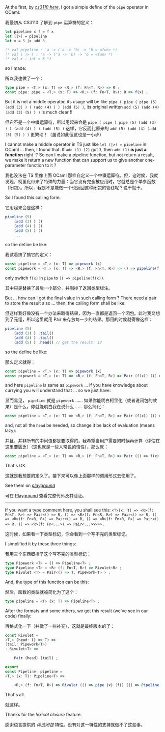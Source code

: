 At the first, by [*cs3110 here*](https://cs3110.github.io/textbook/chapters/hop/higher_order.html?highlight=pipe), I got a simple define of the `pipe` operator in OCaml: 

我最初从 CS3110 了解到 `pipe` 运算符的定义：

~~~ ocaml
let pipeline x f = f x
let (|>) = pipeline
let x = 5 |> add 3

(* val pipeline : 'a -> ('a -> 'b) -> 'b = <fun> *)
(* val ( |> ) : 'a -> ('a -> 'b) -> 'b = <fun> *)
(* val x : int = 8 *)
~~~

so I made: 

所以我也做了一个：

~~~ typescript
type pipe = <T,> (x: T) => <R,> (f: Fn<T, R>) => R ;
const pipe: pipe = <T,> (x: T) => <R,> (f: Fn<T, R>): R => f(x) ;
~~~

But it is not a middle operator, its usage will be like `pipe ( pipe ( pipe (5) (add (3) ) ) (add (4) ) ) (add (5) )`, its original written `add (5) (add (4) (add (3) (5) ) )` is much clear !!

但它不是一个中缀运算符，所以用起来会是 `pipe ( pipe ( pipe (5) (add (3) ) ) (add (4) ) ) (add (5) )` 这样，它反而比原来的 `add (5) (add (4) (add (3) (5) ) )` 更繁琐！（虽说如此但这也是一小步）

I cannot make a middle operator in TS just like `let (|>) = pipeline` in OCaml ... then, I found that: If `add (1) (2)` got `3`, then `add (1)` **is just a function** right !? So can I make a pipeline function, but not return a result, we make it return a new function that can support us to give another one-parameter function to it ?

我也没法在 TS 里像上面 OCaml 那样自定义一个中缀运算符。但，这时候，我就发现，柯里化带来了特殊的力量：当它没有完全被应用时，它就总是个单参函数（闭包）。所以，我是不是能做一个也返回这种闭包的管线呢？说干就干。

So I found this calling form: 

它用起来会是这样：

~~~ typescript
pipeline (5)
    (add (3) ) ()
    (add (4) ) ()
    (add (5) ) ()
    ...
~~~

so the define be like: 

我试着搞了搞它的定义：

~~~ typescript
const pipeline = <T,> (x: T) => pipework (x)
const pipework = <T,> (x: T) => <R,> (f: Fn<T, R>) => () => pipeline(f(x))
~~~

only switch `f(x)` in `pipe` to `() => pipeline(f(x))`.

其中只是替换了最后一小部分，并删掉了返回类型标注。

But ... how can I got the final value in such calling form ? There need a pair to store the result also ... then, the calling form shall be like: 

但这样我好像没有一个办法来取得结果，因为一直都是返回一个闭包。此时我又想到了元组，所以这里就用 Pair 来存放每一步的结果。那用的时候就得像这样：

~~~ typescript
pipeline (5)
    (add (3) ) .tail()
    (add (4) ) .tail()
    (add (5) ) .head() // get the result: 17
~~~

so the define be like: 

那么定义就得：

~~~ typescript
const pipeline = <T,> (x: T) => pipework (x)
const pipework = <T,> (x: T) => <R,> (f: Fn<T, R>) => Pair (f(x)) (() => pipeline(f(x)))
~~~

and here `pipeline` is same as `pipework` ... if you have knowledge about currying you will understand that ... so we just have: 

显而易见， `pipeline` 就是 `pipework` …… 如果你能明白柯里化（或者说闭包的效果）是什么，你就能明白我在说什么 …… 那么简化：

~~~ typescript
const pipeline = <T,> (x: T) => <R,> (f: Fn<T, R>) => Pair (f(x)) (() => pipeline(f(x)))
~~~

and, not all the `head` be needed, so change it be lack of evaluation (means lazy): 

并且，并非所有的中间值都是要取得的。我希望当用户需要的时候再计算（评估在这里要匮乏）（这也就是一些人常说的惰性），那么就：

~~~ typescript
const pipeline = <T,> (x: T) => <R,> (f: Fn<T, R>) => Pair (() => f(x)) (() => pipeline(f(x)))
~~~

That's OK.

这就是我想要的定义了。接下来可以像上面那样的调用形式去使用了。

See them on [*playground*](https://www.typescriptlang.org/play?#code/PTAEBMFMAdIO3AZwLACg0BcCetQDE5QAeAFQBpQAlAPlAF5QAKADwC5QSBKe2y0Abkw5IoAAoBDAJYAnYgAlI48BRJSANrQYBvUAAtF4dgqUUM69qslrQAXwFo0AYwD2cRBjFTZDNEWPLaRn0lIwNuOlpfSzUyQLMrC3VONHYJGT8DFXVNSNRQfNA0AqYdYMM9TNB4tXZq225xRE90-yyrWkF0LodUEFBoSVg1STgRKAAzEcgnV3d+wchh0fpickC2DnDaIkpYpnH2AlIKGi3m2UZGM-GWTm5Ls4GhqcYb5jvuTrQ+xwBXaWkWBGAHNQO4sGoRONnNJ2C43B4lOAVoxxOw4L8ALYAI0g0go2PRWNx0jO4lAAGpQNj7Kh4XMkSi0aAMTi8WdGISWcT2TxQOSqTSvt1emBEM4Zm5nJCAHRqZzAtCMIoFJ6LKZMACsyTyxQKqPAyMYAGZuNwZdUriq9UxGYwACxm0AW9RW3U2g1G7Wgc1lN2cfigH6zaWQOUK0DOX4YdgARgA7D0+jC0GqliJGNrrbbDUxTT7nZadcVPUxHQWXVY3SW7QA2J2VtTV-X00Ph4G+gxXQPBqWy+WgqMx0CxgAcaCAA)

可在 [Playground](https://tsplay.dev/WKKLyW) 查看完整代码及其验证。

--------

If you want a type comment here, you shall see this: `<T>(x: T) => <R>(f: Fn<T, R>) => Pair<() => R, () => <R>(f: Fn<R, R>) => Pair<() => R, () => <R>(f: Fn<R, R>) => Pair<() => R, () => <R>(f: Fn<R, R>) => Pair<() => R, () => <R>(f: Fn<...>) => Pair<...>>>>>` .

这时候，如果看一下类型标记，你会看到一个写不完的类型标记。

I simplified it by these three things: 

我用三个东西概括了这个写不完的类型标记：

~~~ typescript
type Pipework <T> = () => Pipeline<T> ;
type Pipeline <T> = <R> (f: Fn<T, R>) => Rivulet<R> ;
type Rivulet <T> = Pair<() => T, Pipework<T> > ;
~~~

And, the type of this function can be this: 

然后，函数的类型就被简化为了这个：

~~~ typescript
type pipeline = <T> (x: T) => Pipeline<T> ;
~~~

After the formats and some others, we get this result (we've see in our code) finally: 

再格式化一下（并做了一些补充），这就是最终版本的了：

~~~ typescript
const Rivulet = 
<T,> (head: () => T) => 
(tail: Pipework<T>)
: Rivulet<T> => 
    
    Pair (head) (tail) ;

export 
const Pipeline: pipeline = 
<T,> (x: T): Pipeline<T> => 
    
    <R,> (f: Fn<T, R>) => Rivulet (() => pipe (x) (f)) (() => Pipeline (pipe (x) (f)) ) ;
~~~

That's all.

就这样。

Thanks for the *lexical closure* feature.

感谢语言提供的 *词法闭包* 特性。没有对这一特性的支持就做不了这些事。

